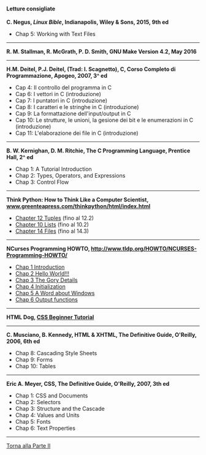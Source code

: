 #### Letture consigliate

**C. Negus, *Linux Bible*, Indianapolis, Wiley & Sons, 2015, 9th ed**

* Chap 5: Working with Text Files

---

**R. M. Stallman, R. McGrath, P. D. Smith, GNU Make Version 4.2, May 2016**

---

**H.M. Deitel, P.J. Deitel, (Trad: I. Scagnetto), C, Corso Completo di Programmazione, Apogeo, 2007, 3^ ed**

* Cap 4: Il controllo del programma in C
* Cap 6: I vettori in C (introduzione)
* Cap 7: I puntatori in C (introduzione)
* Cap 8: I caratteri e le stringhe in C (introduzione)
* Cap 9: La formattazione dell'input/output in C
* Cap 10: Le strutture, le unioni, la gesione dei bit e le enumerazioni in C (introduzione)
* Cap 11: L'elaborazione dei file in C (introduzione)

---

**B. W. Kernighan, D. M. Ritchie, The C Programming Language, Prentice Hall, 2^ ed**

* Chap 1: A Tutorial Introduction
* Chap 2: Types, Operators, and Expressions
* Chap 3: Control Flow

---

**Think Python: How to Think Like a Computer Scientist, <a href="http://www.greenteapress.com/thinkpython/html/index.html">www.greenteapress.com/thinkpython/html/index.html</a>**

* <a href="http://www.greenteapress.com/thinkpython/html/thinkpython013.html">Chapter 12  Tuples</a> (fino al 12.2)
* <a href="http://www.greenteapress.com/thinkpython/html/thinkpython011.html">Chapter 10  Lists</a> (fino al 10.2)
* <a href="http://www.greenteapress.com/thinkpython/html/thinkpython015.html">Chapter 14  Files</a> (fino al 14.3)

---

**NCurses Programming HOWTO, <a href="http://www.tldp.org/HOWTO/NCURSES-Programming-HOWTO/">http://www.tldp.org/HOWTO/NCURSES-Programming-HOWTO/</a>**

* <a href="http://www.tldp.org/HOWTO/NCURSES-Programming-HOWTO/intro.html">Chap 1 Introduction</a>
* <a href="http://www.tldp.org/HOWTO/NCURSES-Programming-HOWTO/helloworld.html">Chap 2 Hello World!!!</a>
* <a href="http://www.tldp.org/HOWTO/NCURSES-Programming-HOWTO/gory.html">Chap 3 The Gory Details</a>
* <a href="http://www.tldp.org/HOWTO/NCURSES-Programming-HOWTO/init.html">Chap 4 Initialization</a>
* <a href="http://www.tldp.org/HOWTO/NCURSES-Programming-HOWTO/awordwindows.html">Chap 5 A Word about Windows</a>
* <a href="http://www.tldp.org/HOWTO/NCURSES-Programming-HOWTO/printw.html">Chap 6 Output functions</a>

---

**HTML Dog, <a href="http://htmldog.com/guides/css/beginner/">CSS Beginner Tutorial</a>**

---

**C. Musciano, B. Kennedy, HTML & XHTML, The Definitive Guide, O'Reilly, 2006, 6th ed**

* Chap 8: Cascading Style Sheets
* Chap 9: Forms
* Chap 10: Tables

---

**Eric A. Meyer, CSS, The Definitive Guide, O'Reilly, 2007, 3th ed**

* Chap 1: CSS and Documents
* Chap 2: Selectors
* Chap 3: Structure and the Cascade
* Chap 4: Values and Units
* Chap 5: Fonts
* Chap 6: Text Properties

---

<a href="/activities/2">Torna alla Parte II</a>
